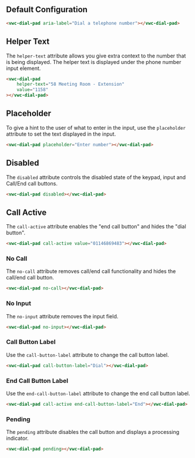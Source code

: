 ## Default Configuration

```html preview
<vwc-dial-pad aria-label="Dial a telephone number"></vwc-dial-pad>
```

## Helper Text

The `helper-text` attribute allows you give extra context to the number that is being displayed. The helper text is displayed under the phone number input element.

```html preview
<vwc-dial-pad
	helper-text="58 Meeting Room - Extension"
	value="1158"
></vwc-dial-pad>
```

## Placeholder

To give a hint to the user of what to enter in the input, use the `placeholder` attribute to set the text displayed in the input.

```html preview
<vwc-dial-pad placeholder="Enter number"></vwc-dial-pad>
```

## Disabled

The `disabled` attribute controls the disabled state of the keypad, input and Call/End call buttons.

```html preview
<vwc-dial-pad disabled></vwc-dial-pad>
```

## Call Active

The `call-active` attribute enables the "end call button" and hides the "dial button".

```html preview
<vwc-dial-pad call-active value="01146869483"></vwc-dial-pad>
```

### No Call

The `no-call` attribute removes call/end call functionality and hides the call/end call button.

```html preview
<vwc-dial-pad no-call></vwc-dial-pad>
```

### No Input

The `no-input` attribute removes the input field.

```html preview
<vwc-dial-pad no-input></vwc-dial-pad>
```

### Call Button Label

Use the `call-button-label` attribute to change the call button label.

```html preview
<vwc-dial-pad call-button-label="Dial"></vwc-dial-pad>
```

### End Call Button Label

Use the `end-call-button-label` attribute to change the end call button label.

```html preview
<vwc-dial-pad call-active end-call-button-label="End"></vwc-dial-pad>
```

### Pending

The `pending` attribute disables the call button and displays a processing indicator.

```html preview
<vwc-dial-pad pending></vwc-dial-pad>
```

